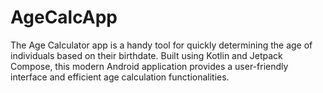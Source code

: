 # AgeCalcApp
The Age Calculator app is a handy tool for quickly determining the age of individuals based on their birthdate. Built using Kotlin and Jetpack Compose, this modern Android application provides a user-friendly interface and efficient age calculation functionalities.
